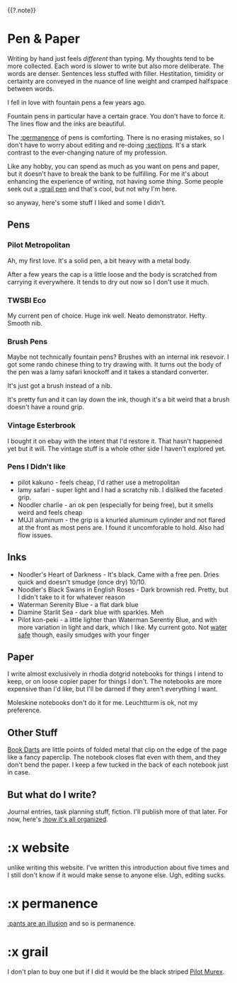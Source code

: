 {{?.note}}
# Pen & Paper

Writing by hand just feels *different* than typing. My thoughts tend to be more collected. Each word is slower to write but also more deliberate. The words are denser. Sentences less stuffed with filler. Hestitation, timidity or certainty are conveyed in the nuance of line weight and cramped half<span style="font-size:0.25em"> </span>space between words.

I fell in love with fountain pens a few years ago.

Fountain pens in particular have a certain grace. You don't have to force it. The lines flow and the inks are beautiful.

The [:permanence](#permanence) of pens is comforting. There is no erasing mistakes, so I don't have to worry about editing and re-doing [:sections](#website). It's a stark contrast to the ever-changing nature of my profession.

Like any hobby, you can spend as much as you want on pens and paper, but it doesn't have to break the bank to be fulfilling.
For me it's about enhancing the experience of writing, not having some *thing*.
Some people seek out a [:grail pen](#grail) and that's cool, but not why I'm here.

so anyway, here's some stuff I liked and some I didn't.

## Pens

### Pilot Metropolitan
Ah, my first love. It's a solid pen, a bit heavy with a metal body.

After a few years the cap is a little loose and the body is scratched from carrying it everywhere.
It tends to dry out now so I don't use it much.

### TWSBI Eco
My current pen of choice. Huge ink well. Neato demonstrator. Hefty. Smooth nib.

### Brush Pens
Maybe not technically fountain pens? Brushes with an internal ink resevoir.
I got some rando chinese thing to try drawing with. It turns out the body of the pen was a lamy safari knockoff and it takes a standard converter.

It's just got a brush instead of a nib.

It's pretty fun and it can lay down the ink, though it's a bit weird that a brush doesn't have a round grip.

### Vintage Esterbrook
I bought it on ebay with the intent that I'd restore it. That hasn't happened yet but it will.
The vintage stuff is a whole other side I haven't explored yet.

### Pens I Didn't like
* pilot kakuno - feels cheap, I'd rather use a metropolitan
* lamy safari - super light and I had a scratchy nib. I disliked the faceted grip.
* Noodler charlie - an ok pen (especially for being free), but it smells weird and feels cheap
* MUJI aluminum - the grip is a knurled aluminum cylinder and not flared at the front as most pens are. I found it uncomforable to hold. Also had flow issues.

## Inks
* Noodler's Heart of Darkness - It's black. Came with a free pen. Dries quick and doesn't smudge (once dry) 10/10.
* Noodler's Black Swans in English Roses - Dark brownish red. Pretty, but I didn't take to it for whatever reason
* Waterman Serenity Blue - a flat dark blue
* Diamine Starlit Sea - dark blue with sparkles. Meh
* Pilot kon-peki - a little lighter than Waterman Serentiy Blue, and with more variation in light and dark, which I like. My current goto. Not [water safe](https://www.jetpens.com/blog/The-Best-Waterproof-Fountain-Pen-Inks/pt/829) though, easily smudges with your finger

## Paper
I write almost exclusively in rhodia dotgrid notebooks for things I intend to keep, or on loose copier paper for things I don't.
The notebooks are more expensive than I'd like, but I'll be darned if they aren't everything I want.

Moleskine notebooks don't do it for me. Leuchtturm is ok, not my preference.

## Other Stuff
[Book Darts](https://www.bookdarts.com/) are little points of folded metal that clip on the edge of the page like a fancy paperclip. The notebook closes flat even with them, and they don't bend the paper.
I keep a few tucked in the back of each notebook just in case.

## But what do I write?
Journal entries, task planning stuff, fiction.
I'll publish more of that later.
For now, here's [:how it's all organized](notebook.md).

# :x website
unlike writing this website. I've written this introduction about five times and I still don't know if it would make sense to anyone else. Ugh, editing sucks.

# :x permanence
[:pants are an illusion](https://www.youtube.com/watch?v=0APlRcQMJac) and so is permanence.

# :x grail
I don't plan to buy one but if I did it would be the black striped [Pilot Murex](https://stutler.cc/pens/murex/index.html).

